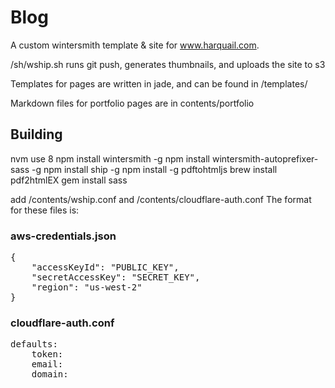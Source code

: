 
# Blog
A custom wintersmith template & site for www.harquail.com.

/sh/wship.sh runs git push, generates thumbnails, and uploads the site to s3

Templates for pages are written in jade, and can be found in /templates/

Markdown files for portfolio pages are in contents/portfolio

## Building
nvm use 8
npm install wintersmith -g
npm install wintersmith-autoprefixer-sass -g 
npm install ship -g
npm install -g pdftohtmljs
brew install pdf2htmlEX
gem install sass

add /contents/wship.conf and /contents/cloudflare-auth.conf
The format for these files is: 
### aws-credentials.json
<pre>
{ 
    "accessKeyId": "PUBLIC_KEY", 
    "secretAccessKey": "SECRET_KEY", 
    "region": "us-west-2" 
}
</pre>
### cloudflare-auth.conf
<pre>
defaults:
    token:
    email:
    domain:
</pre>
